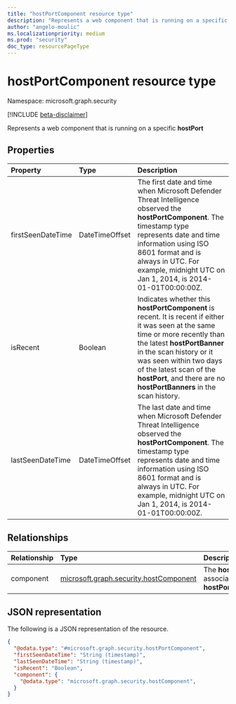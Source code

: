 ```yaml
---
title: "hostPortComponent resource type"
description: "Represents a web component that is running on a specific hostPort"
author: "angelo-moulic"
ms.localizationpriority: medium
ms.prod: "security"
doc_type: resourcePageType
---
```


# hostPortComponent resource type

Namespace: microsoft.graph.security

[!INCLUDE [beta-disclaimer](../../includes/beta-disclaimer.md)]

Represents a web component that is running on a specific **hostPort**

## Properties
|Property|Type|Description|
|:---|:---|:---|
|firstSeenDateTime|DateTimeOffset|The first date and time when Microsoft Defender Threat Intelligence observed the **hostPortComponent**. The timestamp type represents date and time information using ISO 8601 format and is always in UTC. For example, midnight UTC on Jan 1, 2014, is 2014-01-01T00:00:00Z.|
|isRecent|Boolean|Indicates whether this **hostPortComponent** is recent. It is recent if either it was seen at the same time or more recently than the latest **hostPortBanner** in the scan history or it was seen within two days of the latest scan of the **hostPort**, and there are no **hostPortBanners** in the scan history. |
|lastSeenDateTime|DateTimeOffset|The last date and time when Microsoft Defender Threat Intelligence observed the **hostPortComponent**. The timestamp type represents date and time information using ISO 8601 format and is always in UTC. For example, midnight UTC on Jan 1, 2014, is 2014-01-01T00:00:00Z.|

## Relationships
|Relationship|Type|Description|
|:---|:---|:---|
|component|[microsoft.graph.security.hostComponent](../resources/security-hostcomponent.md)|The **hostComponent** associated with this **hostPortComponent**.|

## JSON representation
The following is a JSON representation of the resource.
<!-- {
  "blockType": "resource",
  "@odata.type": "microsoft.graph.security.hostPortComponent"
}
-->
``` json
{
  "@odata.type": "#microsoft.graph.security.hostPortComponent",
  "firstSeenDateTime": "String (timestamp)",
  "lastSeenDateTime": "String (timestamp)",
  "isRecent": "Boolean",
  "component": {
    "@odata.type": "microsoft.graph.security.hostComponent",
  }
}
```

